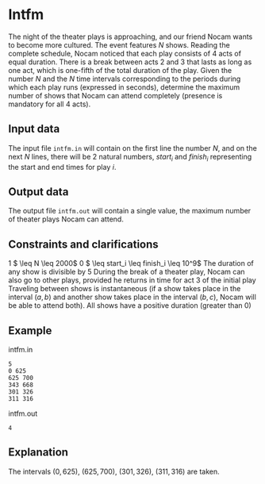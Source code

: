# Intfm

The night of the theater plays is approaching, and our friend Nocam wants to become more cultured. The event features $N$ shows. Reading the complete schedule, Nocam noticed that each play consists of $4$ acts of equal duration. There is a break between acts $2$ and $3$ that lasts as long as one act, which is one-fifth of the total duration of the play. Given the number $N$ and the $N$ time intervals corresponding to the periods during which each play runs (expressed in seconds), determine the maximum number of shows that Nocam can attend completely (presence is mandatory for all $4$ acts).

## Input data

The input file `intfm.in` will contain on the first line the number $N$, and on the next $N$ lines, there will be $2$ natural numbers, $start_i$ and $finish_i$ representing the start and end times for play $i$.

## Output data

The output file `intfm.out` will contain a single value, the maximum number of theater plays Nocam can attend.

## Constraints and clarifications
1 $ \leq N \leq 2000$
0 $ \leq start_i \leq finish_i \leq 10^9$ 
The duration of any show is divisible by $5$
During the break of a theater play, Nocam can also go to other plays, provided he returns in time for act $3$ of the initial play
Traveling between shows is instantaneous (if a show takes place in the interval $(a, b)$ and another show takes place in the interval $(b, c)$, Nocam will be able to attend both).
All shows have a positive duration (greater than $0$)

## Example

intfm.in
```
5
0 625
625 700
343 668
301 326
311 316
```

intfm.out
```
4
```

## Explanation

The intervals $(0, 625)$, $(625, 700)$, $(301, 326)$, $(311, 316)$ are taken.